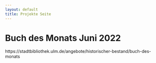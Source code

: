 ```yaml
---
layout: default
title: Projekte Seite
---
```

<div class="blurb">
	<h1>Buch des Monats Juni 2022</h1>
	<p>https://stadtbibliothek.ulm.de/angebote/historischer-bestand/buch-des-monats</p> 
</div><!-- /.blurb -->


